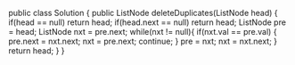public class Solution {
    public ListNode deleteDuplicates(ListNode head) {
        if(head == null)
            return head;
        if(head.next == null)
            return head;
        ListNode pre = head;
        ListNode nxt = pre.next;
        while(nxt != null){
            if(nxt.val == pre.val) {
                pre.next = nxt.next;
                nxt = pre.next;
                continue;
            }
            pre = nxt;
            nxt = nxt.next;
        }
        return head;
    }
}
